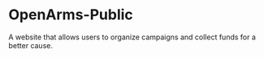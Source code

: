 # OpenArms-Public
A website that allows users to organize campaigns and collect funds for a better cause.
